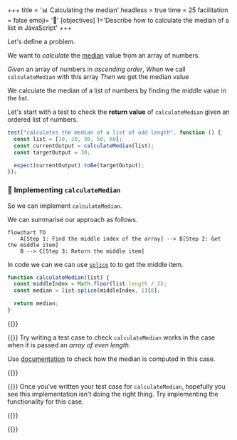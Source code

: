 +++
title = '📊 Calculating the median'
headless = true
time = 25
facilitation = false
emoji= '🧩'
[objectives]
1='Describe how to calculate the median of a list in JavaScript' 
+++

Let's define a problem.

We want to _calculate_ the [median](https://www.bbc.co.uk/bitesize/guides/zwhgk2p/revision/2) value from an array of numbers.

_Given_ an array of numbers in _ascending order_,
_When_ we call `calculateMedian` with this array
_Then_ we get the median value

We calculate the median of a list of numbers by finding the middle value in the list.

Let's start with a test to check the **return value** of `calculateMedian` given an ordered list of numbers.

```js
test("calculates the median of a list of odd length", function () {
  const list = [10, 20, 30, 50, 60];
  const currentOutput = calculateMedian(list);
  const targetOutput = 30;

  expect(currentOutput).toBe(targetOutput);
});
```

### 🔨 Implementing `calculateMedian`

So we can implement `calculateMedian`.

We can summarise our approach as follows.

```mermaid
flowchart TD
    A[Step 1: Find the middle index of the array] --> B[Step 2: Get the middle item]
    B --> C[Step 3: Return the middle item]
```

In code we can we can use [`splice`](https://developer.mozilla.org/en-US/docs/Web/JavaScript/Reference/Global_Objects/Array/splice) to to get the middle item.

```js
function calculateMedian(list) {
  const middleIndex = Math.floor(list.length / 2);
  const median = list.splice(middleIndex, 1)[0];

  return median;
}
```

{{<tabs name="">}}

{{<tab name="🧪 Test it">}}
Try writing a test case to check `calculateMedian` works in the case when it is passed an _array of even length_.

Use [documentation](https://www.bbc.co.uk/bitesize/guides/zwhgk2p/revision/2) to check how the median is computed in this case.

{{</tab>}}

{{<tab name="🔧 Implement">}}
Once you've written your test case for `calculateMedian`, hopefully you see this implementation isn't doing the right thing. Try implementing the functionality for this case.

{{</tab>}}

{{</tabs>}}
